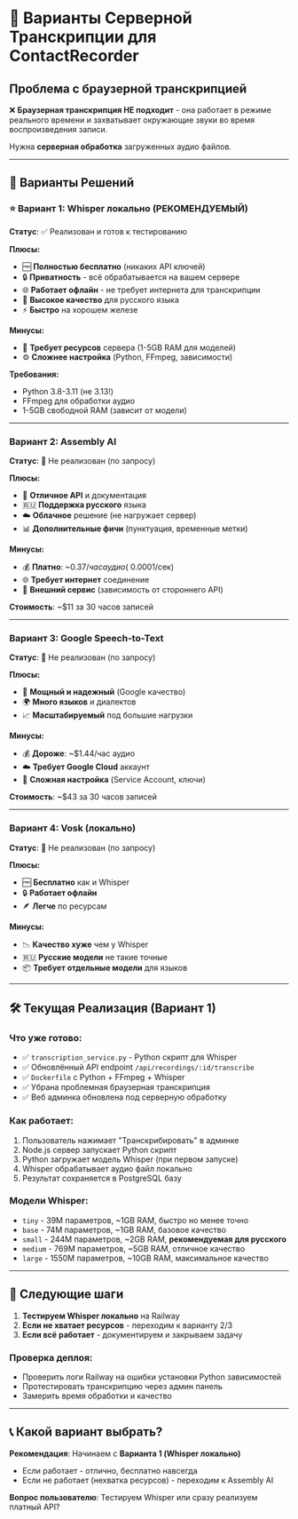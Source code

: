 # 🎤 Варианты Серверной Транскрипции для ContactRecorder

## Проблема с браузерной транскрипцией
❌ **Браузерная транскрипция НЕ подходит** - она работает в режиме реального времени и захватывает окружающие звуки во время воспроизведения записи.

Нужна **серверная обработка** загруженных аудио файлов.

---

## 🎯 Варианты Решений

### ⭐ **Вариант 1: Whisper локально (РЕКОМЕНДУЕМЫЙ)**
**Статус**: ✅ Реализован и готов к тестированию

**Плюсы:**
- 🆓 **Полностью бесплатно** (никаких API ключей)
- 🔒 **Приватность** - всё обрабатывается на вашем сервере
- 🌐 **Работает офлайн** - не требует интернета для транскрипции
- 🎯 **Высокое качество** для русского языка
- ⚡ **Быстро** на хорошем железе

**Минусы:**
- 💾 **Требует ресурсов** сервера (1-5GB RAM для моделей)
- ⚙️ **Сложнее настройка** (Python, FFmpeg, зависимости)

**Требования:**
- Python 3.8-3.11 (не 3.13!)
- FFmpeg для обработки аудио  
- 1-5GB свободной RAM (зависит от модели)

---

### **Вариант 2: Assembly AI**
**Статус**: 🔶 Не реализован (по запросу)

**Плюсы:**
- 🚀 **Отличное API** и документация
- 🇷🇺 **Поддержка русского** языка
- ☁️ **Облачное** решение (не нагружает сервер)
- 📊 **Дополнительные фичи** (пунктуация, временные метки)

**Минусы:**
- 💰 **Платно**: ~$0.37/час аудио (~$0.0001/сек)
- 🌐 **Требует интернет** соединение
- 🔑 **Внешний сервис** (зависимость от стороннего API)

**Стоимость**: ~$11 за 30 часов записей

---

### **Вариант 3: Google Speech-to-Text**
**Статус**: 🔶 Не реализован (по запросу)

**Плюсы:**
- 🏢 **Мощный и надежный** (Google качество)
- 🌍 **Много языков** и диалектов
- 📈 **Масштабируемый** под большие нагрузки

**Минусы:**
- 💰 **Дороже**: ~$1.44/час аудио
- ☁️ **Требует Google Cloud** аккаунт
- 🔧 **Сложная настройка** (Service Account, ключи)

**Стоимость**: ~$43 за 30 часов записей

---

### **Вариант 4: Vosk (локально)**
**Статус**: 🔶 Не реализован (по запросу)

**Плюсы:**
- 🆓 **Бесплатно** как и Whisper
- 🔒 **Работает офлайн**
- 🪶 **Легче** по ресурсам

**Минусы:**
- 📉 **Качество хуже** чем у Whisper
- 🇷🇺 **Русские модели** не такие точные
- 📦 **Требует отдельные модели** для языков

---

## 🛠️ Текущая Реализация (Вариант 1)

### Что уже готово:
- ✅ `transcription_service.py` - Python скрипт для Whisper
- ✅ Обновлённый API endpoint `/api/recordings/:id/transcribe`
- ✅ `Dockerfile` с Python + FFmpeg + Whisper
- ✅ Убрана проблемная браузерная транскрипция
- ✅ Веб админка обновлена под серверную обработку

### Как работает:
1. Пользователь нажимает "Транскрибировать" в админке
2. Node.js сервер запускает Python скрипт  
3. Python загружает модель Whisper (при первом запуске)
4. Whisper обрабатывает аудио файл локально
5. Результат сохраняется в PostgreSQL базу

### Модели Whisper:
- `tiny` - 39M параметров, ~1GB RAM, быстро но менее точно
- `base` - 74M параметров, ~1GB RAM, базовое качество
- `small` - 244M параметров, ~2GB RAM, **рекомендуемая для русского**
- `medium` - 769M параметров, ~5GB RAM, отличное качество
- `large` - 1550M параметров, ~10GB RAM, максимальное качество

---

## 🚀 Следующие шаги

1. **Тестируем Whisper локально** на Railway
2. **Если не хватает ресурсов** - переходим к варианту 2/3
3. **Если всё работает** - документируем и закрываем задачу

### Проверка деплоя:
- Проверить логи Railway на ошибки установки Python зависимостей
- Протестировать транскрипцию через админ панель
- Замерить время обработки и качество

---

## 📞 Какой вариант выбрать?

**Рекомендация**: Начинаем с **Варианта 1 (Whisper локально)**
- Если работает - отлично, бесплатно навсегда
- Если не работает (нехватка ресурсов) - переходим к Assembly AI

**Вопрос пользователю**: Тестируем Whisper или сразу реализуем платный API? 